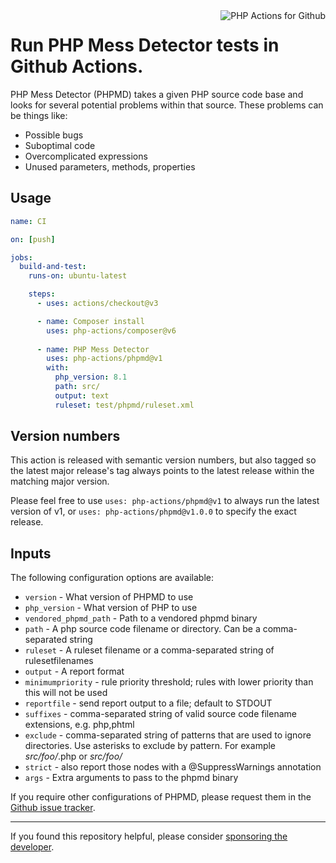 <img src="http://159.65.210.101/php-actions.png" align="right" alt="PHP Actions for Github" />

Run PHP Mess Detector tests in Github Actions.
==============================================

PHP Mess Detector (PHPMD) takes a given PHP source code base and looks for several potential problems within that source. These problems can be things like:

+ Possible bugs
+ Suboptimal code
+ Overcomplicated expressions
+ Unused parameters, methods, properties

Usage
-----

```yaml
name: CI

on: [push]

jobs:
  build-and-test:
    runs-on: ubuntu-latest

    steps:
      - uses: actions/checkout@v3

      - name: Composer install
        uses: php-actions/composer@v6
	  
      - name: PHP Mess Detector
        uses: php-actions/phpmd@v1
        with:
          php_version: 8.1
          path: src/
          output: text
          ruleset: test/phpmd/ruleset.xml
```

Version numbers
---------------

This action is released with semantic version numbers, but also tagged so the latest major release's tag always points to the latest release within the matching major version.

Please feel free to use `uses: php-actions/phpmd@v1` to always run the latest version of v1, or `uses: php-actions/phpmd@v1.0.0` to specify the exact release.

Inputs
------

The following configuration options are available:

+ `version` - What version of PHPMD to use
+ `php_version` - What version of PHP to use
+ `vendored_phpmd_path` - Path to a vendored phpmd binary
+ `path` - A php source code filename or directory. Can be a comma-separated string
+ `ruleset` - A ruleset filename or a comma-separated string of rulesetfilenames
+ `output` - A report format
+ `minimumpriority` - rule priority threshold; rules with lower priority than this will not be used
+ `reportfile` - send report output to a file; default to STDOUT
+ `suffixes` - comma-separated string of valid source code filename extensions, e.g. php,phtml
+ `exclude` - comma-separated string of patterns that are used to ignore directories. Use asterisks to exclude by pattern. For example *src/foo/*.php or *src/foo/*
+ `strict` - also report those nodes with a @SuppressWarnings annotation
+ `args` - Extra arguments to pass to the phpmd binary

If you require other configurations of PHPMD, please request them in the [Github issue tracker].

*****

If you found this repository helpful, please consider [sponsoring the developer][sponsor].

[Github issue tracker]: https://github.com/php-actions/phpmd/issues
[sponsor]: https://github.com/sponsors/g105b
